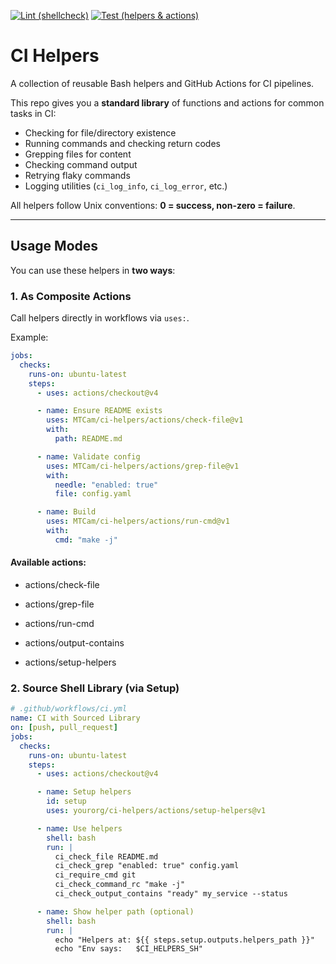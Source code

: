 [![Lint (shellcheck)](https://github.com/MTCam/ci-helpers/actions/workflows/lint.yml/badge.svg)](https://github.com/MTCam/ci-helpers/actions/workflows/lint.yml)
[![Test (helpers & actions)](https://github.com/MTCam/ci-helpers/actions/workflows/test.yml/badge.svg)](https://github.com/MTCam/ci-helpers/actions/workflows/test.yml)

# CI Helpers

A collection of reusable Bash helpers and GitHub Actions for CI pipelines.

This repo gives you a **standard library** of functions and actions for
common tasks in CI:

- Checking for file/directory existence
- Running commands and checking return codes
- Grepping files for content
- Checking command output
- Retrying flaky commands
- Logging utilities (`ci_log_info`, `ci_log_error`, etc.)

All helpers follow Unix conventions: **0 = success, non-zero = failure**.

---

## Usage Modes

You can use these helpers in **two ways**:

### 1. As Composite Actions

Call helpers directly in workflows via `uses:`.

Example:

```yaml
jobs:
  checks:
    runs-on: ubuntu-latest
    steps:
      - uses: actions/checkout@v4

      - name: Ensure README exists
        uses: MTCam/ci-helpers/actions/check-file@v1
        with:
          path: README.md

      - name: Validate config
        uses: MTCam/ci-helpers/actions/grep-file@v1
        with:
          needle: "enabled: true"
          file: config.yaml

      - name: Build
        uses: MTCam/ci-helpers/actions/run-cmd@v1
        with:
          cmd: "make -j"
```

#### Available actions:

   - actions/check-file

   - actions/grep-file

   - actions/run-cmd

   - actions/output-contains

   - actions/setup-helpers

### 2. Source Shell Library (via Setup)

```yaml
# .github/workflows/ci.yml
name: CI with Sourced Library
on: [push, pull_request]
jobs:
  checks:
    runs-on: ubuntu-latest
    steps:
      - uses: actions/checkout@v4

      - name: Setup helpers
        id: setup
        uses: yourorg/ci-helpers/actions/setup-helpers@v1

      - name: Use helpers
        shell: bash
        run: |
          ci_check_file README.md
          ci_check_grep "enabled: true" config.yaml
          ci_require_cmd git
          ci_check_command_rc "make -j"
          ci_check_output_contains "ready" my_service --status

      - name: Show helper path (optional)
        shell: bash
        run: |
          echo "Helpers at: ${{ steps.setup.outputs.helpers_path }}"
          echo "Env says:   $CI_HELPERS_SH"
```